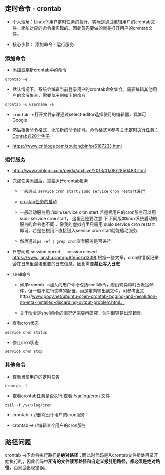 ## 定时命令 - crontab

* 个人理解：Linux下用户定时任务的执行，实际是通过编辑用户的crontab文件，添加对应的命令来实现的。因此首先要做的就是打开用户的crontab文件。

* 核心步骤： 添加命令 - 运行服务

### 添加命令

* 添加或更新crontab中的命令
```shell
crontab -e
```

* 默认情况下，系统会编辑当前登录用户的crontab命令集合。需要编辑其他用户的命令集合，需要使用到如下的命令
```
crontab -u username -e
```

* `crontab -e`打开文件前课通过select-editor选择使用的编辑器，具体可Google

* 然后根据命令格式，添加新的命令即可。命令格式可参考[关于定时执行任务：Contab的20个例子](https://www.jianshu.com/p/d93e2b177814)
* https://www.cnblogs.com/zoulongbin/p/6187238.html

### 运行服务

* http://www.cnblogs.com/peida/archive/2013/01/08/2850483.html

* 完成任务添加后，需要运行crontab服务

    * 一般通过 `service cron start` / `sudo service cron restart`进行

    * [crontab任务的启动](https://blog.csdn.net/xiyuan1999/article/details/8160998)

    * 一般启动服务用  /sbin/service cron start 若是根用户的cron服务可以用 sudo service cron start， 这里还是要注意  下 不同版本linux系统启动的服务的命令也不同 ，像我的虚拟机里只需用 sudo service cron restart 即可，若是在根用下直接键入service cron start就能启动服务.

    * 然后通过`ps -ef | grep cron`查看服务是否进行

* 日志问题 session opend ... session closed
https://www.jianshu.com/p/9fe5c6a1339f
根据一些文章，cron的错误记录会在日志里混淆重要的日志信息，因此需要**禁止写入日志**

* shell命令
    * 如果crontab -e加入的用户命令包括shell命令，则出现异常时会发送邮件，但一般不进行这样的配置，而是定向输出到文件，可参考此文http://www.pooy.net/ubuntu-open-crontab-logging-and-resolution-no-mta-installed-discarding-output-problem.html。

    * 关于命令是shell命令的情况还需要再研究，似乎很容易出现错误。

* 查看cron状态
```shell
service cron status
```

* 停止cron状态
```shell
service cron stop
```

### 其他命令

* 查看当前用户的定时任务
```shell
crontab -l
```

* 查看crontab任务是否执行:查看 /var/log/cron 文件
```
tail -f /var/log/cron
```

* crontab -r //删除没个用户的cron服务

* crontab -e //编辑某个用户的cron服务

## 路径问题
crontab -e下命令执行路径是**绝对路径**；而此时代码是从crontab文件所处目录开始执行的，因此代码中**所有的文件读写路径和自定义报引用路径，都必须是绝对路径**，否则会出现错误。